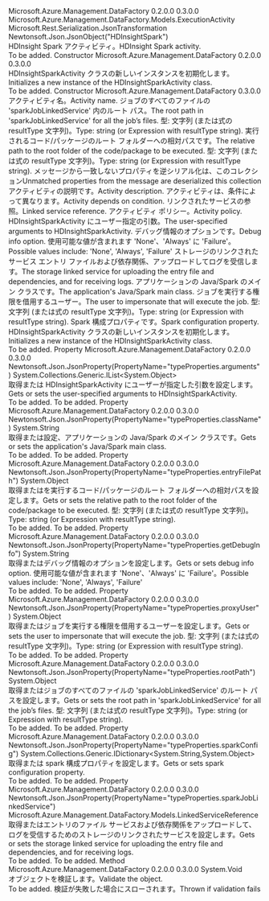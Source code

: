 <Type Name="HDInsightSparkActivity" FullName="Microsoft.Azure.Management.DataFactory.Models.HDInsightSparkActivity">
  <TypeSignature Language="C#" Value="public class HDInsightSparkActivity : Microsoft.Azure.Management.DataFactory.Models.ExecutionActivity" />
  <TypeSignature Language="ILAsm" Value=".class public auto ansi beforefieldinit HDInsightSparkActivity extends Microsoft.Azure.Management.DataFactory.Models.ExecutionActivity" />
  <TypeSignature Language="DocId" Value="T:Microsoft.Azure.Management.DataFactory.Models.HDInsightSparkActivity" />
  <TypeSignature Language="VB.NET" Value="Public Class HDInsightSparkActivity&#xA;Inherits ExecutionActivity" />
  <TypeSignature Language="F#" Value="type HDInsightSparkActivity = class&#xA;    inherit ExecutionActivity" />
  <AssemblyInfo>
    <AssemblyName>Microsoft.Azure.Management.DataFactory</AssemblyName>
    <AssemblyVersion>0.2.0.0</AssemblyVersion>
    <AssemblyVersion>0.3.0.0</AssemblyVersion>
  </AssemblyInfo>
  <Base>
    <BaseTypeName>Microsoft.Azure.Management.DataFactory.Models.ExecutionActivity</BaseTypeName>
  </Base>
  <Interfaces />
  <Attributes>
    <Attribute>
      <AttributeName>Microsoft.Rest.Serialization.JsonTransformation</AttributeName>
    </Attribute>
    <Attribute>
      <AttributeName>Newtonsoft.Json.JsonObject("HDInsightSpark")</AttributeName>
    </Attribute>
  </Attributes>
  <Docs>
    <summary>
            <span data-ttu-id="05a6c-101">HDInsight Spark アクティビティ。</span><span class="sxs-lookup"><span data-stu-id="05a6c-101">HDInsight Spark activity.</span></span>
            </summary>
    <remarks>To be added.</remarks>
  </Docs>
  <Members>
    <Member MemberName=".ctor">
      <MemberSignature Language="C#" Value="public HDInsightSparkActivity ();" />
      <MemberSignature Language="ILAsm" Value=".method public hidebysig specialname rtspecialname instance void .ctor() cil managed" />
      <MemberSignature Language="DocId" Value="M:Microsoft.Azure.Management.DataFactory.Models.HDInsightSparkActivity.#ctor" />
      <MemberSignature Language="VB.NET" Value="Public Sub New ()" />
      <MemberType>Constructor</MemberType>
      <AssemblyInfo>
        <AssemblyName>Microsoft.Azure.Management.DataFactory</AssemblyName>
        <AssemblyVersion>0.2.0.0</AssemblyVersion>
        <AssemblyVersion>0.3.0.0</AssemblyVersion>
      </AssemblyInfo>
      <Parameters />
      <Docs>
        <summary>
            <span data-ttu-id="05a6c-102">HDInsightSparkActivity クラスの新しいインスタンスを初期化します。</span><span class="sxs-lookup"><span data-stu-id="05a6c-102">Initializes a new instance of the HDInsightSparkActivity class.</span></span>
            </summary>
        <remarks>To be added.</remarks>
      </Docs>
    </Member>
    <Member MemberName=".ctor">
      <MemberSignature Language="C#" Value="public HDInsightSparkActivity (string name, object rootPath, object entryFilePath, System.Collections.Generic.IDictionary&lt;string,object&gt; additionalProperties = null, string description = null, System.Collections.Generic.IList&lt;Microsoft.Azure.Management.DataFactory.Models.ActivityDependency&gt; dependsOn = null, Microsoft.Azure.Management.DataFactory.Models.LinkedServiceReference linkedServiceName = null, Microsoft.Azure.Management.DataFactory.Models.ActivityPolicy policy = null, System.Collections.Generic.IList&lt;object&gt; arguments = null, string getDebugInfo = null, Microsoft.Azure.Management.DataFactory.Models.LinkedServiceReference sparkJobLinkedService = null, string className = null, object proxyUser = null, System.Collections.Generic.IDictionary&lt;string,object&gt; sparkConfig = null);" />
      <MemberSignature Language="ILAsm" Value=".method public hidebysig specialname rtspecialname instance void .ctor(string name, object rootPath, object entryFilePath, class System.Collections.Generic.IDictionary`2&lt;string, object&gt; additionalProperties, string description, class System.Collections.Generic.IList`1&lt;class Microsoft.Azure.Management.DataFactory.Models.ActivityDependency&gt; dependsOn, class Microsoft.Azure.Management.DataFactory.Models.LinkedServiceReference linkedServiceName, class Microsoft.Azure.Management.DataFactory.Models.ActivityPolicy policy, class System.Collections.Generic.IList`1&lt;object&gt; arguments, string getDebugInfo, class Microsoft.Azure.Management.DataFactory.Models.LinkedServiceReference sparkJobLinkedService, string className, object proxyUser, class System.Collections.Generic.IDictionary`2&lt;string, object&gt; sparkConfig) cil managed" />
      <MemberSignature Language="DocId" Value="M:Microsoft.Azure.Management.DataFactory.Models.HDInsightSparkActivity.#ctor(System.String,System.Object,System.Object,System.Collections.Generic.IDictionary{System.String,System.Object},System.String,System.Collections.Generic.IList{Microsoft.Azure.Management.DataFactory.Models.ActivityDependency},Microsoft.Azure.Management.DataFactory.Models.LinkedServiceReference,Microsoft.Azure.Management.DataFactory.Models.ActivityPolicy,System.Collections.Generic.IList{System.Object},System.String,Microsoft.Azure.Management.DataFactory.Models.LinkedServiceReference,System.String,System.Object,System.Collections.Generic.IDictionary{System.String,System.Object})" />
      <MemberSignature Language="VB.NET" Value="Public Sub New (name As String, rootPath As Object, entryFilePath As Object, Optional additionalProperties As IDictionary(Of String, Object) = null, Optional description As String = null, Optional dependsOn As IList(Of ActivityDependency) = null, Optional linkedServiceName As LinkedServiceReference = null, Optional policy As ActivityPolicy = null, Optional arguments As IList(Of Object) = null, Optional getDebugInfo As String = null, Optional sparkJobLinkedService As LinkedServiceReference = null, Optional className As String = null, Optional proxyUser As Object = null, Optional sparkConfig As IDictionary(Of String, Object) = null)" />
      <MemberSignature Language="F#" Value="new Microsoft.Azure.Management.DataFactory.Models.HDInsightSparkActivity : string * obj * obj * System.Collections.Generic.IDictionary&lt;string, obj&gt; * string * System.Collections.Generic.IList&lt;Microsoft.Azure.Management.DataFactory.Models.ActivityDependency&gt; * Microsoft.Azure.Management.DataFactory.Models.LinkedServiceReference * Microsoft.Azure.Management.DataFactory.Models.ActivityPolicy * System.Collections.Generic.IList&lt;obj&gt; * string * Microsoft.Azure.Management.DataFactory.Models.LinkedServiceReference * string * obj * System.Collections.Generic.IDictionary&lt;string, obj&gt; -&gt; Microsoft.Azure.Management.DataFactory.Models.HDInsightSparkActivity" Usage="new Microsoft.Azure.Management.DataFactory.Models.HDInsightSparkActivity (name, rootPath, entryFilePath, additionalProperties, description, dependsOn, linkedServiceName, policy, arguments, getDebugInfo, sparkJobLinkedService, className, proxyUser, sparkConfig)" />
      <MemberType>Constructor</MemberType>
      <AssemblyInfo>
        <AssemblyName>Microsoft.Azure.Management.DataFactory</AssemblyName>
        <AssemblyVersion>0.3.0.0</AssemblyVersion>
      </AssemblyInfo>
      <Parameters>
        <Parameter Name="name" Type="System.String" />
        <Parameter Name="rootPath" Type="System.Object" />
        <Parameter Name="entryFilePath" Type="System.Object" />
        <Parameter Name="additionalProperties" Type="System.Collections.Generic.IDictionary&lt;System.String,System.Object&gt;" />
        <Parameter Name="description" Type="System.String" />
        <Parameter Name="dependsOn" Type="System.Collections.Generic.IList&lt;Microsoft.Azure.Management.DataFactory.Models.ActivityDependency&gt;" />
        <Parameter Name="linkedServiceName" Type="Microsoft.Azure.Management.DataFactory.Models.LinkedServiceReference" />
        <Parameter Name="policy" Type="Microsoft.Azure.Management.DataFactory.Models.ActivityPolicy" />
        <Parameter Name="arguments" Type="System.Collections.Generic.IList&lt;System.Object&gt;" />
        <Parameter Name="getDebugInfo" Type="System.String" />
        <Parameter Name="sparkJobLinkedService" Type="Microsoft.Azure.Management.DataFactory.Models.LinkedServiceReference" />
        <Parameter Name="className" Type="System.String" />
        <Parameter Name="proxyUser" Type="System.Object" />
        <Parameter Name="sparkConfig" Type="System.Collections.Generic.IDictionary&lt;System.String,System.Object&gt;" />
      </Parameters>
      <Docs>
        <param name="name"><span data-ttu-id="05a6c-103">アクティビティ名。</span><span class="sxs-lookup"><span data-stu-id="05a6c-103">Activity name.</span></span></param>
        <param name="rootPath"><span data-ttu-id="05a6c-104">ジョブのすべてのファイルの 'sparkJobLinkedService' 内のルート パス。</span><span class="sxs-lookup"><span data-stu-id="05a6c-104">The root path in 'sparkJobLinkedService' for all the job’s files.</span></span> <span data-ttu-id="05a6c-105">型: 文字列 (または式の resultType 文字列)。</span><span class="sxs-lookup"><span data-stu-id="05a6c-105">Type: string (or Expression with resultType string).</span></span></param>
        <param name="entryFilePath"><span data-ttu-id="05a6c-106">実行されるコード/パッケージのルート フォルダーへの相対パスです。</span><span class="sxs-lookup"><span data-stu-id="05a6c-106">The relative path to the root folder of the code/package to be executed.</span></span> <span data-ttu-id="05a6c-107">型: 文字列 (または式の resultType 文字列)。</span><span class="sxs-lookup"><span data-stu-id="05a6c-107">Type: string (or Expression with resultType string).</span></span></param>
        <param name="additionalProperties"><span data-ttu-id="05a6c-108">メッセージから一致しないプロパティを逆シリアル化は、このコレクション</span><span class="sxs-lookup"><span data-stu-id="05a6c-108">Unmatched properties from the message are deserialized this collection</span></span></param>
        <param name="description"><span data-ttu-id="05a6c-109">アクティビティの説明です。</span><span class="sxs-lookup"><span data-stu-id="05a6c-109">Activity description.</span></span></param>
        <param name="dependsOn"><span data-ttu-id="05a6c-110">アクティビティは、条件によって異なります。</span><span class="sxs-lookup"><span data-stu-id="05a6c-110">Activity depends on condition.</span></span></param>
        <param name="linkedServiceName"><span data-ttu-id="05a6c-111">リンクされたサービスの参照。</span><span class="sxs-lookup"><span data-stu-id="05a6c-111">Linked service reference.</span></span></param>
        <param name="policy"><span data-ttu-id="05a6c-112">アクティビティ ポリシー。</span><span class="sxs-lookup"><span data-stu-id="05a6c-112">Activity policy.</span></span></param>
        <param name="arguments"><span data-ttu-id="05a6c-113">HDInsightSparkActivity にユーザー指定の引数。</span><span class="sxs-lookup"><span data-stu-id="05a6c-113">The user-specified arguments to HDInsightSparkActivity.</span></span></param>
        <param name="getDebugInfo"><span data-ttu-id="05a6c-114">デバッグ情報のオプションです。</span><span class="sxs-lookup"><span data-stu-id="05a6c-114">Debug info option.</span></span> <span data-ttu-id="05a6c-115">使用可能な値が含まれます 'None'、'Always' に 'Failure'。</span><span class="sxs-lookup"><span data-stu-id="05a6c-115">Possible values include: 'None', 'Always', 'Failure'</span></span></param>
        <param name="sparkJobLinkedService"><span data-ttu-id="05a6c-116">ストレージのリンクされたサービス エントリ ファイルおよび依存関係、アップロードしてログを受信します。</span><span class="sxs-lookup"><span data-stu-id="05a6c-116">The storage linked service for uploading the entry file and dependencies, and for receiving logs.</span></span></param>
        <param name="className"><span data-ttu-id="05a6c-117">アプリケーションの Java/Spark のメイン クラスです。</span><span class="sxs-lookup"><span data-stu-id="05a6c-117">The application's Java/Spark main class.</span></span></param>
        <param name="proxyUser"><span data-ttu-id="05a6c-118">ジョブを実行する権限を借用するユーザー。</span><span class="sxs-lookup"><span data-stu-id="05a6c-118">The user to impersonate that will execute the job.</span></span> <span data-ttu-id="05a6c-119">型: 文字列 (または式の resultType 文字列)。</span><span class="sxs-lookup"><span data-stu-id="05a6c-119">Type: string (or Expression with resultType string).</span></span></param>
        <param name="sparkConfig"><span data-ttu-id="05a6c-120">Spark 構成プロパティです。</span><span class="sxs-lookup"><span data-stu-id="05a6c-120">Spark configuration property.</span></span></param>
        <summary>
            <span data-ttu-id="05a6c-121">HDInsightSparkActivity クラスの新しいインスタンスを初期化します。</span><span class="sxs-lookup"><span data-stu-id="05a6c-121">Initializes a new instance of the HDInsightSparkActivity class.</span></span>
            </summary>
        <remarks>To be added.</remarks>
      </Docs>
    </Member>
    <Member MemberName="Arguments">
      <MemberSignature Language="C#" Value="public System.Collections.Generic.IList&lt;object&gt; Arguments { get; set; }" />
      <MemberSignature Language="ILAsm" Value=".property instance class System.Collections.Generic.IList`1&lt;object&gt; Arguments" />
      <MemberSignature Language="DocId" Value="P:Microsoft.Azure.Management.DataFactory.Models.HDInsightSparkActivity.Arguments" />
      <MemberSignature Language="VB.NET" Value="Public Property Arguments As IList(Of Object)" />
      <MemberSignature Language="F#" Value="member this.Arguments : System.Collections.Generic.IList&lt;obj&gt; with get, set" Usage="Microsoft.Azure.Management.DataFactory.Models.HDInsightSparkActivity.Arguments" />
      <MemberType>Property</MemberType>
      <AssemblyInfo>
        <AssemblyName>Microsoft.Azure.Management.DataFactory</AssemblyName>
        <AssemblyVersion>0.2.0.0</AssemblyVersion>
        <AssemblyVersion>0.3.0.0</AssemblyVersion>
      </AssemblyInfo>
      <Attributes>
        <Attribute>
          <AttributeName>Newtonsoft.Json.JsonProperty(PropertyName="typeProperties.arguments")</AttributeName>
        </Attribute>
      </Attributes>
      <ReturnValue>
        <ReturnType>System.Collections.Generic.IList&lt;System.Object&gt;</ReturnType>
      </ReturnValue>
      <Docs>
        <summary>
            <span data-ttu-id="05a6c-122">取得または HDInsightSparkActivity にユーザーが指定した引数を設定します。</span><span class="sxs-lookup"><span data-stu-id="05a6c-122">Gets or sets the user-specified arguments to HDInsightSparkActivity.</span></span>
            </summary>
        <value>To be added.</value>
        <remarks>To be added.</remarks>
      </Docs>
    </Member>
    <Member MemberName="ClassName">
      <MemberSignature Language="C#" Value="public string ClassName { get; set; }" />
      <MemberSignature Language="ILAsm" Value=".property instance string ClassName" />
      <MemberSignature Language="DocId" Value="P:Microsoft.Azure.Management.DataFactory.Models.HDInsightSparkActivity.ClassName" />
      <MemberSignature Language="VB.NET" Value="Public Property ClassName As String" />
      <MemberSignature Language="F#" Value="member this.ClassName : string with get, set" Usage="Microsoft.Azure.Management.DataFactory.Models.HDInsightSparkActivity.ClassName" />
      <MemberType>Property</MemberType>
      <AssemblyInfo>
        <AssemblyName>Microsoft.Azure.Management.DataFactory</AssemblyName>
        <AssemblyVersion>0.2.0.0</AssemblyVersion>
        <AssemblyVersion>0.3.0.0</AssemblyVersion>
      </AssemblyInfo>
      <Attributes>
        <Attribute>
          <AttributeName>Newtonsoft.Json.JsonProperty(PropertyName="typeProperties.className")</AttributeName>
        </Attribute>
      </Attributes>
      <ReturnValue>
        <ReturnType>System.String</ReturnType>
      </ReturnValue>
      <Docs>
        <summary>
            <span data-ttu-id="05a6c-123">取得または設定、アプリケーションの Java/Spark のメイン クラスです。</span><span class="sxs-lookup"><span data-stu-id="05a6c-123">Gets or sets the application's Java/Spark main class.</span></span>
            </summary>
        <value>To be added.</value>
        <remarks>To be added.</remarks>
      </Docs>
    </Member>
    <Member MemberName="EntryFilePath">
      <MemberSignature Language="C#" Value="public object EntryFilePath { get; set; }" />
      <MemberSignature Language="ILAsm" Value=".property instance object EntryFilePath" />
      <MemberSignature Language="DocId" Value="P:Microsoft.Azure.Management.DataFactory.Models.HDInsightSparkActivity.EntryFilePath" />
      <MemberSignature Language="VB.NET" Value="Public Property EntryFilePath As Object" />
      <MemberSignature Language="F#" Value="member this.EntryFilePath : obj with get, set" Usage="Microsoft.Azure.Management.DataFactory.Models.HDInsightSparkActivity.EntryFilePath" />
      <MemberType>Property</MemberType>
      <AssemblyInfo>
        <AssemblyName>Microsoft.Azure.Management.DataFactory</AssemblyName>
        <AssemblyVersion>0.2.0.0</AssemblyVersion>
        <AssemblyVersion>0.3.0.0</AssemblyVersion>
      </AssemblyInfo>
      <Attributes>
        <Attribute>
          <AttributeName>Newtonsoft.Json.JsonProperty(PropertyName="typeProperties.entryFilePath")</AttributeName>
        </Attribute>
      </Attributes>
      <ReturnValue>
        <ReturnType>System.Object</ReturnType>
      </ReturnValue>
      <Docs>
        <summary>
            <span data-ttu-id="05a6c-124">取得またはを実行するコード/パッケージのルート フォルダーへの相対パスを設定します。</span><span class="sxs-lookup"><span data-stu-id="05a6c-124">Gets or sets the relative path to the root folder of the code/package to be executed.</span></span> <span data-ttu-id="05a6c-125">型: 文字列 (または式の resultType 文字列)。</span><span class="sxs-lookup"><span data-stu-id="05a6c-125">Type: string (or Expression with resultType string).</span></span>
            </summary>
        <value>To be added.</value>
        <remarks>To be added.</remarks>
      </Docs>
    </Member>
    <Member MemberName="GetDebugInfo">
      <MemberSignature Language="C#" Value="public string GetDebugInfo { get; set; }" />
      <MemberSignature Language="ILAsm" Value=".property instance string GetDebugInfo" />
      <MemberSignature Language="DocId" Value="P:Microsoft.Azure.Management.DataFactory.Models.HDInsightSparkActivity.GetDebugInfo" />
      <MemberSignature Language="VB.NET" Value="Public Property GetDebugInfo As String" />
      <MemberSignature Language="F#" Value="member this.GetDebugInfo : string with get, set" Usage="Microsoft.Azure.Management.DataFactory.Models.HDInsightSparkActivity.GetDebugInfo" />
      <MemberType>Property</MemberType>
      <AssemblyInfo>
        <AssemblyName>Microsoft.Azure.Management.DataFactory</AssemblyName>
        <AssemblyVersion>0.2.0.0</AssemblyVersion>
        <AssemblyVersion>0.3.0.0</AssemblyVersion>
      </AssemblyInfo>
      <Attributes>
        <Attribute>
          <AttributeName>Newtonsoft.Json.JsonProperty(PropertyName="typeProperties.getDebugInfo")</AttributeName>
        </Attribute>
      </Attributes>
      <ReturnValue>
        <ReturnType>System.String</ReturnType>
      </ReturnValue>
      <Docs>
        <summary>
            <span data-ttu-id="05a6c-126">取得またはデバッグ情報のオプションを設定します。</span><span class="sxs-lookup"><span data-stu-id="05a6c-126">Gets or sets debug info option.</span></span> <span data-ttu-id="05a6c-127">使用可能な値が含まれます 'None'、'Always' に 'Failure'。</span><span class="sxs-lookup"><span data-stu-id="05a6c-127">Possible values include: 'None', 'Always', 'Failure'</span></span>
            </summary>
        <value>To be added.</value>
        <remarks>To be added.</remarks>
      </Docs>
    </Member>
    <Member MemberName="ProxyUser">
      <MemberSignature Language="C#" Value="public object ProxyUser { get; set; }" />
      <MemberSignature Language="ILAsm" Value=".property instance object ProxyUser" />
      <MemberSignature Language="DocId" Value="P:Microsoft.Azure.Management.DataFactory.Models.HDInsightSparkActivity.ProxyUser" />
      <MemberSignature Language="VB.NET" Value="Public Property ProxyUser As Object" />
      <MemberSignature Language="F#" Value="member this.ProxyUser : obj with get, set" Usage="Microsoft.Azure.Management.DataFactory.Models.HDInsightSparkActivity.ProxyUser" />
      <MemberType>Property</MemberType>
      <AssemblyInfo>
        <AssemblyName>Microsoft.Azure.Management.DataFactory</AssemblyName>
        <AssemblyVersion>0.2.0.0</AssemblyVersion>
        <AssemblyVersion>0.3.0.0</AssemblyVersion>
      </AssemblyInfo>
      <Attributes>
        <Attribute>
          <AttributeName>Newtonsoft.Json.JsonProperty(PropertyName="typeProperties.proxyUser")</AttributeName>
        </Attribute>
      </Attributes>
      <ReturnValue>
        <ReturnType>System.Object</ReturnType>
      </ReturnValue>
      <Docs>
        <summary>
            <span data-ttu-id="05a6c-128">取得またはジョブを実行する権限を借用するユーザーを設定します。</span><span class="sxs-lookup"><span data-stu-id="05a6c-128">Gets or sets the user to impersonate that will execute the job.</span></span>
            <span data-ttu-id="05a6c-129">型: 文字列 (または式の resultType 文字列)。</span><span class="sxs-lookup"><span data-stu-id="05a6c-129">Type: string (or Expression with resultType string).</span></span>
            </summary>
        <value>To be added.</value>
        <remarks>To be added.</remarks>
      </Docs>
    </Member>
    <Member MemberName="RootPath">
      <MemberSignature Language="C#" Value="public object RootPath { get; set; }" />
      <MemberSignature Language="ILAsm" Value=".property instance object RootPath" />
      <MemberSignature Language="DocId" Value="P:Microsoft.Azure.Management.DataFactory.Models.HDInsightSparkActivity.RootPath" />
      <MemberSignature Language="VB.NET" Value="Public Property RootPath As Object" />
      <MemberSignature Language="F#" Value="member this.RootPath : obj with get, set" Usage="Microsoft.Azure.Management.DataFactory.Models.HDInsightSparkActivity.RootPath" />
      <MemberType>Property</MemberType>
      <AssemblyInfo>
        <AssemblyName>Microsoft.Azure.Management.DataFactory</AssemblyName>
        <AssemblyVersion>0.2.0.0</AssemblyVersion>
        <AssemblyVersion>0.3.0.0</AssemblyVersion>
      </AssemblyInfo>
      <Attributes>
        <Attribute>
          <AttributeName>Newtonsoft.Json.JsonProperty(PropertyName="typeProperties.rootPath")</AttributeName>
        </Attribute>
      </Attributes>
      <ReturnValue>
        <ReturnType>System.Object</ReturnType>
      </ReturnValue>
      <Docs>
        <summary>
            <span data-ttu-id="05a6c-130">取得またはジョブのすべてのファイルの 'sparkJobLinkedService' のルート パスを設定します。</span><span class="sxs-lookup"><span data-stu-id="05a6c-130">Gets or sets the root path in 'sparkJobLinkedService' for all the job’s files.</span></span> <span data-ttu-id="05a6c-131">型: 文字列 (または式の resultType 文字列)。</span><span class="sxs-lookup"><span data-stu-id="05a6c-131">Type: string (or Expression with resultType string).</span></span>
            </summary>
        <value>To be added.</value>
        <remarks>To be added.</remarks>
      </Docs>
    </Member>
    <Member MemberName="SparkConfig">
      <MemberSignature Language="C#" Value="public System.Collections.Generic.IDictionary&lt;string,object&gt; SparkConfig { get; set; }" />
      <MemberSignature Language="ILAsm" Value=".property instance class System.Collections.Generic.IDictionary`2&lt;string, object&gt; SparkConfig" />
      <MemberSignature Language="DocId" Value="P:Microsoft.Azure.Management.DataFactory.Models.HDInsightSparkActivity.SparkConfig" />
      <MemberSignature Language="VB.NET" Value="Public Property SparkConfig As IDictionary(Of String, Object)" />
      <MemberSignature Language="F#" Value="member this.SparkConfig : System.Collections.Generic.IDictionary&lt;string, obj&gt; with get, set" Usage="Microsoft.Azure.Management.DataFactory.Models.HDInsightSparkActivity.SparkConfig" />
      <MemberType>Property</MemberType>
      <AssemblyInfo>
        <AssemblyName>Microsoft.Azure.Management.DataFactory</AssemblyName>
        <AssemblyVersion>0.2.0.0</AssemblyVersion>
        <AssemblyVersion>0.3.0.0</AssemblyVersion>
      </AssemblyInfo>
      <Attributes>
        <Attribute>
          <AttributeName>Newtonsoft.Json.JsonProperty(PropertyName="typeProperties.sparkConfig")</AttributeName>
        </Attribute>
      </Attributes>
      <ReturnValue>
        <ReturnType>System.Collections.Generic.IDictionary&lt;System.String,System.Object&gt;</ReturnType>
      </ReturnValue>
      <Docs>
        <summary>
            <span data-ttu-id="05a6c-132">取得または spark 構成プロパティを設定します。</span><span class="sxs-lookup"><span data-stu-id="05a6c-132">Gets or sets spark configuration property.</span></span>
            </summary>
        <value>To be added.</value>
        <remarks>To be added.</remarks>
      </Docs>
    </Member>
    <Member MemberName="SparkJobLinkedService">
      <MemberSignature Language="C#" Value="public Microsoft.Azure.Management.DataFactory.Models.LinkedServiceReference SparkJobLinkedService { get; set; }" />
      <MemberSignature Language="ILAsm" Value=".property instance class Microsoft.Azure.Management.DataFactory.Models.LinkedServiceReference SparkJobLinkedService" />
      <MemberSignature Language="DocId" Value="P:Microsoft.Azure.Management.DataFactory.Models.HDInsightSparkActivity.SparkJobLinkedService" />
      <MemberSignature Language="VB.NET" Value="Public Property SparkJobLinkedService As LinkedServiceReference" />
      <MemberSignature Language="F#" Value="member this.SparkJobLinkedService : Microsoft.Azure.Management.DataFactory.Models.LinkedServiceReference with get, set" Usage="Microsoft.Azure.Management.DataFactory.Models.HDInsightSparkActivity.SparkJobLinkedService" />
      <MemberType>Property</MemberType>
      <AssemblyInfo>
        <AssemblyName>Microsoft.Azure.Management.DataFactory</AssemblyName>
        <AssemblyVersion>0.2.0.0</AssemblyVersion>
        <AssemblyVersion>0.3.0.0</AssemblyVersion>
      </AssemblyInfo>
      <Attributes>
        <Attribute>
          <AttributeName>Newtonsoft.Json.JsonProperty(PropertyName="typeProperties.sparkJobLinkedService")</AttributeName>
        </Attribute>
      </Attributes>
      <ReturnValue>
        <ReturnType>Microsoft.Azure.Management.DataFactory.Models.LinkedServiceReference</ReturnType>
      </ReturnValue>
      <Docs>
        <summary>
            <span data-ttu-id="05a6c-133">取得またはエントリのファイル サービスおよび依存関係をアップロードして、ログを受信するためのストレージのリンクされたサービスを設定します。</span><span class="sxs-lookup"><span data-stu-id="05a6c-133">Gets or sets the storage linked service for uploading the entry file and dependencies, and for receiving logs.</span></span>
            </summary>
        <value>To be added.</value>
        <remarks>To be added.</remarks>
      </Docs>
    </Member>
    <Member MemberName="Validate">
      <MemberSignature Language="C#" Value="public override void Validate ();" />
      <MemberSignature Language="ILAsm" Value=".method public hidebysig virtual instance void Validate() cil managed" />
      <MemberSignature Language="DocId" Value="M:Microsoft.Azure.Management.DataFactory.Models.HDInsightSparkActivity.Validate" />
      <MemberSignature Language="VB.NET" Value="Public Overrides Sub Validate ()" />
      <MemberSignature Language="F#" Value="override this.Validate : unit -&gt; unit" Usage="hDInsightSparkActivity.Validate " />
      <MemberType>Method</MemberType>
      <AssemblyInfo>
        <AssemblyName>Microsoft.Azure.Management.DataFactory</AssemblyName>
        <AssemblyVersion>0.2.0.0</AssemblyVersion>
        <AssemblyVersion>0.3.0.0</AssemblyVersion>
      </AssemblyInfo>
      <ReturnValue>
        <ReturnType>System.Void</ReturnType>
      </ReturnValue>
      <Parameters />
      <Docs>
        <summary>
            <span data-ttu-id="05a6c-134">オブジェクトを検証します。</span><span class="sxs-lookup"><span data-stu-id="05a6c-134">Validate the object.</span></span>
            </summary>
        <remarks>To be added.</remarks>
        <exception cref="T:Microsoft.Rest.ValidationException">
            <span data-ttu-id="05a6c-135">検証が失敗した場合にスローされます。</span><span class="sxs-lookup"><span data-stu-id="05a6c-135">Thrown if validation fails</span></span>
            </exception>
      </Docs>
    </Member>
  </Members>
</Type>